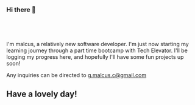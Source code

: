 ### Hi there 👋
&nbsp;
---
I'm malcus, a relatively new software developer. I'm just now starting my learning journey through a part time bootcamp with Tech Elevator. I'll be logging my progress here, and hopefully I'll have some fun projects up soon!

Any inquiries can be directed to g.malcus.c@gmail.com

Have a lovely day!
---